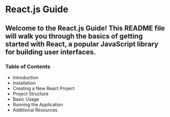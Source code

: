 # **React.js Guide**
## Welcome to the React.js Guide! This README file will walk you through the basics of getting started with React, a popular JavaScript library for building user interfaces.

### Table of Contents
- Introduction
- Installation
- Creating a New React Project
- Project Structure
- Basic Usage
- Running the Application
- Additional Resources